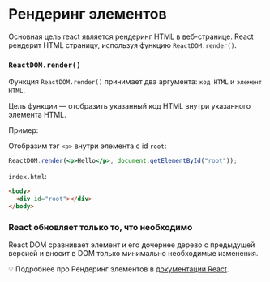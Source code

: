 # Рендеринг элементов

Основная цель react является рендеринг HTML в веб-странице.
React рендерит HTML страницу, используя функцию `ReactDOM.render()`.

### `ReactDOM.render()`

Функция `ReactDOM.render()` принимает два аргумента: `код HTML` и `элемент HTML`.

Цель функции — отобразить указанный код HTML внутри указанного элемента HTML.

Пример:

Отобразим тэг `<p>` внутри элемента с id `root`:

```jsx
ReactDOM.render(<p>Hello</p>, document.getElementById("root"));
```

`index.html`:

```html
<body>
  <div id="root"></div>
</body>
```

### React обновляет только то, что необходимо

React DOM сравнивает элемент и его дочернее дерево с предыдущей версией и вносит в DOM только минимально необходимые изменения.

💡 Подробнее про Рендеринг элементов в [документации React](https://ru.reactjs.org/docs/rendering-elements.html).
